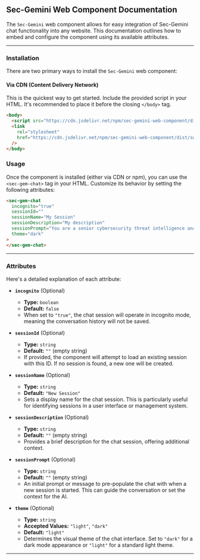 ## Sec-Gemini Web Component Documentation

The `Sec-Gemini` web component allows for easy integration of Sec-Gemini chat functionality into any website. This documentation outlines how to embed and configure the component using its available attributes.

---

### Installation

There are two primary ways to install the `Sec-Gemini` web component:

#### Via CDN (Content Delivery Network)

This is the quickest way to get started. Include the provided script in your HTML. It's recommended to place it before the closing `</body>` tag.

```html
<body>
  <script src="https://cdn.jsdelivr.net/npm/sec-gemini-web-component/dist/swc.iife.js"></script>
  <link
    rel="stylesheet"
    href="https://cdn.jsdelivr.net/npm/sec-gemini-web-component/dist/swc.css"
  />
</body>
```

### Usage

Once the component is installed (either via CDN or npm), you can use the `<sec-gem-chat>` tag in your HTML. Customize its behavior by setting the following attributes:

```html
<sec-gem-chat
  incognito="true"
  sessionId=""
  sessionName="My Session"
  sessionDescription="My description"
  sessionPrompt="You are a senior cybersecurity threat intelligence analyst"
  theme="dark"
>
</sec-gem-chat>
```

---

### Attributes

Here's a detailed explanation of each attribute:

- **`incognito`** (Optional)

  - **Type:** `boolean`
  - **Default:** `false`
  - When set to `"true"`, the chat session will operate in incognito mode, meaning the conversation history will not be saved.

- **`sessionId`** (Optional)

  - **Type:** `string`
  - **Default:** `""` (empty string)
  - If provided, the component will attempt to load an existing session with this ID. If no session is found, a new one will be created.

- **`sessionName`** (Optional)

  - **Type:** `string`
  - **Default:** `"New Session"`
  - Sets a display name for the chat session. This is particularly useful for identifying sessions in a user interface or management system.

- **`sessionDescription`** (Optional)

  - **Type:** `string`
  - **Default:** `""` (empty string)
  - Provides a brief description for the chat session, offering additional context.

- **`sessionPrompt`** (Optional)

  - **Type:** `string`
  - **Default:** `""` (empty string)
  - An initial prompt or message to pre-populate the chat with when a new session is started. This can guide the conversation or set the context for the AI.

- **`theme`** (Optional)

  - **Type:** `string`
  - **Accepted Values:** `"light"`, `"dark"`
  - **Default:** `"light"`
  - Determines the visual theme of the chat interface. Set to `"dark"` for a dark mode appearance or `"light"` for a standard light theme.

---